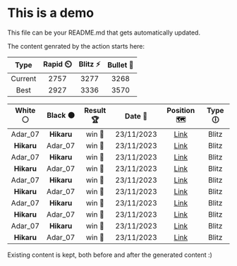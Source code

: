 # This is a demo

This file can be your README.md that gets automatically updated.

The content genrated by the action starts here:

<!--START_SECTION:chessStats-->
<!-- Automatically generated with https://github.com/Balastrong/chess-stats-action -->

| Type | Rapid ⏲️ | Blitz ⚡ | Bullet 🔫 |
|:---:|:---:|:---:|:---:|
| Current | 2757 | 3277 | 3268 |
| Best | 2927 | 3336 | 3570 |

| White ⚪ | Black ⚫ | Result 🏆 | Date 📅 | Position 🗺️ | Type 🕕 |
|:---:|:---:|:---:|:---:|:---:|:---:|
| Adar_07 | **Hikaru** | win 🥇 | 23/11/2023 | <a href="http://www.ee.unb.ca/cgi-bin/tervo/fen.pl?select=1R1b2rk/1p4qp/p4p2/4pP2/P2p2PQ/1Pr4P/5P2/3R2K1 w - -">Link</a> | Blitz |
| **Hikaru** | Adar_07 | win 🥇 | 23/11/2023 | <a href="http://www.ee.unb.ca/cgi-bin/tervo/fen.pl?select=3rk2r/1R1n2pp/4q3/p2p4/B2P4/4Q3/3N1P1P/4K1R1 b k -">Link</a> | Blitz |
| Adar_07 | **Hikaru** | win 🥇 | 23/11/2023 | <a href="http://www.ee.unb.ca/cgi-bin/tervo/fen.pl?select=1k1r3r/pp5p/4bp2/3q4/3pp3/NPb5/PQ1N1PPP/K1R4R w - -">Link</a> | Blitz |
| **Hikaru** | Adar_07 | win 🥇 | 23/11/2023 | <a href="http://www.ee.unb.ca/cgi-bin/tervo/fen.pl?select=8/1P3p2/7k/Rr2nK2/7p/8/1PR5/8 b - -">Link</a> | Blitz |
| Adar_07 | **Hikaru** | win 🥇 | 23/11/2023 | <a href="http://www.ee.unb.ca/cgi-bin/tervo/fen.pl?select=r4k1r/1b2np2/4P2p/1Bp3pP/P2b4/5P2/4KBP1/5R2 w - -">Link</a> | Blitz |
| **Hikaru** | Adar_07 | win 🥇 | 23/11/2023 | <a href="http://www.ee.unb.ca/cgi-bin/tervo/fen.pl?select=4k1R1/pp5R/2p1p3/2n1np2/2P2P1b/1P6/P6P/1K6 b - -">Link</a> | Blitz |
| Adar_07 | **Hikaru** | win 🥇 | 23/11/2023 | <a href="http://www.ee.unb.ca/cgi-bin/tervo/fen.pl?select=8/5p2/P7/1K5k/8/6R1/1r4p1/8 w - -">Link</a> | Blitz |
| **Hikaru** | Adar_07 | win 🥇 | 23/11/2023 | <a href="http://www.ee.unb.ca/cgi-bin/tervo/fen.pl?select=8/3R1pk1/6p1/7p/P6P/5KP1/r2p1P2/3B4 b - -">Link</a> | Blitz |
| Adar_07 | **Hikaru** | win 🥇 | 23/11/2023 | <a href="http://www.ee.unb.ca/cgi-bin/tervo/fen.pl?select=8/2p5/2Pk4/8/2rN3K/8/8/8 w - -">Link</a> | Blitz |
| **Hikaru** | Adar_07 | win 🥇 | 23/11/2023 | <a href="http://www.ee.unb.ca/cgi-bin/tervo/fen.pl?select=kn2q3/pp4pp/2p1B3/4Q3/4P2P/6P1/PPP5/1K1R4 b - -">Link</a> | Blitz |

<!--END_SECTION:chessStats-->

Existing content is kept, both before and after the generated content :)
